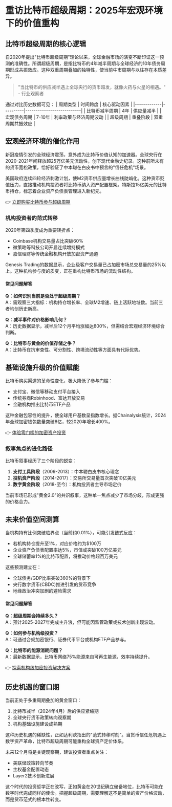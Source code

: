 # 重访比特币超级周期：2025年宏观环境下的价值重构

## 比特币超级周期的核心逻辑
自2020年提出"比特币超级周期"理论以来，全球金融市场的演变不断印证这一预测的准确性。所谓超级周期，是指比特币的4年减半周期与全球经济的10年债务周期形成共振效应。这种双重周期叠加的独特性，使当前牛市周期与以往存在本质差异。

> "当比特币的供应减半遇上全球央行的货币超发，就像火药与火星的相遇。" - 行业观察者

通过对比历史数据可见：
| 周期类型    | 时间跨度 | 核心驱动因素              |
|-------------|----------|---------------------------|
| 比特币减半周期 | 4年      | 供应量减半                |
| 宏观债务周期  | 7-10年   | 利率政策与经济周期波动    |
| 超级周期     | 重叠阶段   | 双重周期共振效应          |

## 宏观经济环境的催化作用
新冠疫情引发的全球经济震荡，意外成为比特币价值认知的加速器。全球央行在2020-2021年间释放超25万亿美元流动性，创下现代金融史纪录。这种前所未有的货币宽松政策，恰好验证了中本聪在白皮书中预言的"信任危机"场景。

美国政府连续四轮经济刺激计划，使M2货币供应量增长曲线陡峭化。这种货币贬值压力，直接推动机构投资者将比特币纳入资产配置框架。特斯拉15亿美元的比特币持仓，标志着企业资产负债表管理进入新纪元。

👉 [立即购买比特币参与超级周期](https://bit.ly/okx_welcome)

### 机构投资者的范式转移
2020年第四季度成为重要转折点：
- Coinbase机构交易量占比突破60%
- 微策略等科技公司开启连续增持模式
- 嘉信理财等传统金融机构开放加密资产通道

Genesis Trading的数据显示，企业级客户交易量已占加密市场总交易量的25%以上。这种机构参与度的质变，正在重构比特币市场的流动性结构。

#### 常见问题解答
**Q：如何识别当前是否处于超级周期？**  
A：需观察三大指标：机构持仓增长率、全球M2增速、链上活跃地址数。当前三者均创历史新高。

**Q：减半事件对价格影响几何？**  
A：历史数据显示，减半后12个月平均涨幅达800%，但需结合宏观经济环境综合判断。

**Q：比特币与黄金的价值存储之争？**  
A：比特币在抗审查性、可分割性、跨境流动性等方面具有代际优势。

## 基础设施升级的价值赋能
比特币购买渠道的革命性变化，极大降低了参与门槛：
- 支付宝、微信等移动支付平台接入
- 传统券商Robinhood、富达开放交易
- 金融机构推出比特币ETF产品

这种金融包容性的提升，使全球用户基数呈指数增长。据Chainalysis统计，2024年全球加密钱包数量突破8亿，较2020年增长400%。

👉 [体验零门槛的加密资产投资](https://bit.ly/okx_welcome)

### 叙事焦点的进化路径
比特币叙事经历了三个阶段的蜕变：
1. **支付工具阶段**（2009-2013）：中本聪白皮书核心理念
2. **投机资产阶段**（2014-2017）：交易所交易量首次突破10亿美元
3. **数字黄金阶段**（2018-至今）：机构投资者主导市场定价

当前市场已形成"黄金2.0"的共识叙事，这种单一焦点减少了市场分歧，形成更强的价格合力。

## 未来价值空间测算
当机构持有比例突破临界点（当前约0.01%），可能引发链式反应：
- 若机构持仓提升至1%，对应价格约为$100万
- 企业资产负债表配置率达5%，市值或突破100万亿美元
- 全球储蓄率1%的比特币配置，将推动价格超百万美元

这些预测建立在：
- 全球债务/GDP比率突破360%的背景下
- 央行数字货币(CBDC)推进引发的货币竞争
- 地缘政治冲突加剧的避险需求

#### 常见问题解答
**Q：超级周期会持续多久？**  
A：预计2025-2027年完成主升浪，但可能因监管政策或技术创新出现波动。

**Q：如何参与机构级投资？**  
A：可通过合规加密银行、证券代币平台或机构ETF产品参与。

**Q：比特币的能源消耗问题？**  
A：最新数据显示，比特币网络75%能源来自可再生能源，效率持续提升。

👉 [探索机构级加密投资解决方案](https://bit.ly/okx_welcome)

## 历史机遇的窗口期
当前正处于多重周期叠加的黄金窗口：
1. 比特币减半（2024年4月）后的供应紧缩期
2. 全球央行货币政策转向观察期
3. 机构基础设施建设成熟期

这种历史机遇的稀缺性，正如达利欧指出的"范式转移时刻"。当货币信任危机遇上数字资产革命，比特币超级周期可能重构全球资产定价体系。

未来12个月将是关键观察期，建议投资者重点关注：
- 美联储政策转向节奏
- 主权基金配置动态
- Layer2技术创新进展

这个时代的投资哲学正在改写，正如黄金在20世纪确立储备地位，比特币可能在数字时代完成同样的使命。把握超级周期，需要理解这不是简单的资产价格波动，而是货币范式的根本性转变。